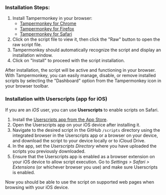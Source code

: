 ### Installation Steps:
1. Install Tampermonkey in your browser:
    - [Tampermonkey for Chrome](https://tampermonkey.net/?ext=dhdg&browser=chrome)
    - [Tampermonkey for Firefox](https://tampermonkey.net/?ext=dhdg&browser=firefox)
    - [Tampermonkey for Safari](https://tampermonkey.net/?ext=dhdg&browser=safari)
2. Click on the script file to view it, then click the "Raw" button to open the raw script file.
4. Tampermonkey should automatically recognize the script and display an installation window. 
5. Click on "Install" to proceed with the script installation.

After installation, the script will be active and functioning in your browser. With Tampermonkey, you can easily manage, disable, or remove installed scripts by selecting the "Dashboard" option from the Tampermonkey icon in your browser toolbar.

### Installation with Userscripts (app for iOS)
If you are an _iOS_ user, you can use **Userscripts** to enable scripts on Safari.
1. Install the [Userscripts app from the App Store](https://apps.apple.com/us/app/userscripts/id1463298887).
2. Open the Userscripts app on your iOS device after installing it.
3. Navigate to the desired script in the GitHub `/scripts` directory using the integrated browser in the Userscripts app or a browser on your device, and download the script to your device locally or to iCloud Drive.
4. In the app, set the _Userscripts Directory_ where you have uploaded the scripts you previously downloaded.
5. Ensure that the Userscripts app is enabled as a browser extension on your iOS device to allow script execution. Go to _Settings > Safari > Extensions_ (or whichever browser you use) and make sure Userscripts is enabled.

Now you should be able to use the script on supported web pages when browsing with your iOS device.
